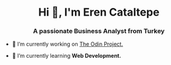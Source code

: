 <h1 align="center">Hi 👋, I'm Eren Cataltepe</h1>
<h3 align="center">A passionate Business Analyst from Turkey</h3>

- 🔭 I’m currently working on [The Odin Project.](https://www.theodinproject.com/)

- 🌱 I’m currently learning **Web Development.**

